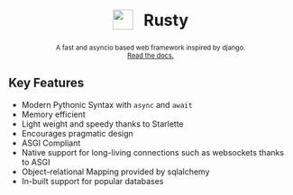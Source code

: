 <h1 align="center">
<sub>
    <img src="https://avatars.githubusercontent.com/u/90090759?s=200&v=4" height="36">
</sub>
&nbsp;
Rusty
</h1>
<p align="center">
<sup>
A fast and asyncio based web framework inspired by django. 
</sup>
<br>
<sup>
    <a href="">Read the docs.</a>
</sup>
</p>

## Key Features

- Modern Pythonic Syntax with `async` and `await`
- Memory efficient
- Light weight and speedy thanks to Starlette
- Encourages pragmatic design
- ASGI Compliant
- Native support for long-living connections such as websockets thanks to ASGI
- Object-relational Mapping provided by sqlalchemy
- In-built support for popular databases
